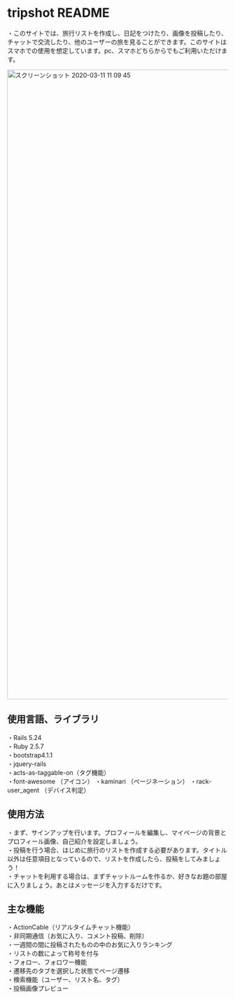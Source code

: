 # tripshot README

・このサイトでは、旅行リストを作成し、日記をつけたり、画像を投稿したり、チャットで交流したり、他のユーザーの旅を見ることができます。このサイトはスマホでの使用を想定しています。pc、スマホどちらからでもご利用いただけます。

<img width="1439" alt="スクリーンショット 2020-03-11 11 09 45" src="https://user-images.githubusercontent.com/58620845/76375351-e9f3ea00-6388-11ea-931c-817ede8a0032.png">


## 使用言語、ライブラリ
・Rails 5.24  
・Ruby 2.5.7  
・bootstrap4.1.1  
・jquery-rails  
・acts-as-taggable-on（タグ機能）  
・font-awesome  （アイコン） 
・kaminari  （ページネーション） 
・rack-user_agent  （デバイス判定） 

## 使用方法
・まず、サインアップを行います。プロフィールを編集し、マイページの背景とプロフィール画像、自己紹介を設定しましょう。  
・投稿を行う場合、はじめに旅行のリストを作成する必要があります。タイトル以外は任意項目となっているので、リストを作成したら、投稿をしてみましょう！  
・チャットを利用する場合は、まずチャットルームを作るか、好きなお題の部屋に入りましょう。あとはメッセージを入力するだけです。  

## 主な機能
・ActionCable（リアルタイムチャット機能）  
・非同期通信（お気に入り、コメント投稿、削除）  
・一週間の間に投稿されたものの中のお気に入りランキング  
・リストの数によって称号を付与  
・フォロー、フォロワー機能  
・遷移先のタブを選択した状態でページ遷移  
・検索機能（ユーザー、リスト名、タグ）  
・投稿画像プレビュー  





